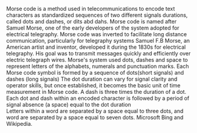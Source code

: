 Morse code is a method used in telecommunications to encode text characters as standardized sequences of two different signals durations, called dots and dashes, or dits abd dahs.
Morse code is named after Samuel Morse, one of the early developers of the system adopted for electrical telegraphy. 
Morse code was inverted to facilitate long distance communication, particularly for telegraphy systems  Samuel F.B Morse, an American artist and inventor, developed it during the 1830s for electrical telegraphy. His goal was to transmit messages quickly and efficiently over electric telegraph wires. Morse's system used dots, dashes and space to represent letters of the alphabets, numerals and punctuation marks. 
Each Morse code symbol is formed by a sequence of dots(short signals) and dashes (long signals) 
The dot duration can vary for signal clarity and operator skills, but once established, it becomes the basic unit of time measurement in Morse code. 
A dash is three times the duration of a dot. 
Each dot and dash within an encoded character is followed by a period of signal absence (a space) equal to the dot duration  
Letters within a word are separated by a space equal to three dots, and word are separated by a space equal to seven dots. 
Microsoft Bing and Wikipedia.
